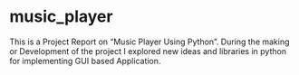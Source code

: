 # music_player

This is a Project Report on “Music Player Using Python”. 
During the making or Development of the project I explored 
new ideas and libraries in python for implementing GUI based 
Application. 
